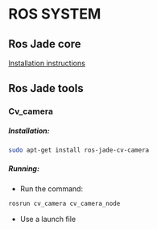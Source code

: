 # ROS SYSTEM

## Ros Jade core

[Installation instructions](http://wiki.ros.org/jade/Installation/UbuntuARM)

## Ros Jade tools

### Cv_camera

##### Installation:
```bash
sudo apt-get install ros-jade-cv-camera
```
##### Running:
- Run the command:
```bash
rosrun cv_camera cv_camera_node
```
- Use a launch file